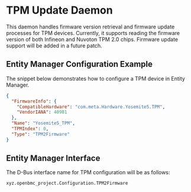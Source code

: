 # TPM Update Daemon

This daemon handles firmware version retrieval and firmware update processes for
TPM devices. Currently, it supports reading the firmware version of both
Infineon and Nuvoton TPM 2.0 chips. Firmware update support will be added in a
future patch.

## Entity Manager Configuration Example

The snippet below demonstrates how to configure a TPM device in Entity Manager.

```json
{
  "FirmwareInfo": {
    "CompatibleHardware": "com.meta.Hardware.Yosemite5.TPM",
    "VendorIANA": 40981
  },
  "Name": "Yosemite5_TPM",
  "TPMIndex": 0,
  "Type": "TPM2Firmware"
}
```

## Entity Manager Interface

The D-Bus interface name for TPM configuration will be as follows:

```bash
xyz.openbmc_project.Configuration.TPM2Firmware
```

